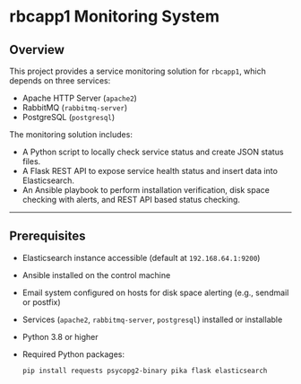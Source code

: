 # rbcapp1 Monitoring System

## Overview
This project provides a service monitoring solution for `rbcapp1`, which depends on three services:
- Apache HTTP Server (`apache2`)
- RabbitMQ (`rabbitmq-server`)
- PostgreSQL (`postgresql`)

The monitoring solution includes:
- A Python script to locally check service status and create JSON status files.
- A Flask REST API to expose service health status and insert data into Elasticsearch.
- An Ansible playbook to perform installation verification, disk space checking with alerts, and REST API based status checking.

---

## Prerequisites

- Elasticsearch instance accessible (default at `192.168.64.1:9200`)

- Ansible installed on the control machine

- Email system configured on hosts for disk space alerting (e.g., sendmail or postfix)

- Services (`apache2`, `rabbitmq-server`, `postgresql`) installed or installable

- Python 3.8 or higher

- Required Python packages:

  ```bash
  pip install requests psycopg2-binary pika flask elasticsearch

